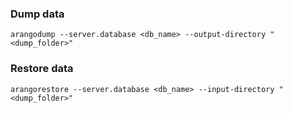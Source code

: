 ### Dump data

```
arangodump --server.database <db_name> --output-directory "<dump_folder>"
```

### Restore data

```
arangorestore --server.database <db_name> --input-directory "<dump_folder>"
```
